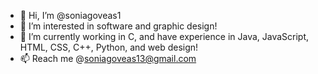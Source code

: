 - 👋 Hi, I’m @soniagoveas1
- 👀 I’m interested in software and graphic design!
- 🌱 I’m currently working in C, and have experience in Java, JavaScript, HTML, CSS, C++, Python, and web design!
- 📫 Reach me @soniagoveas13@gmail.com

